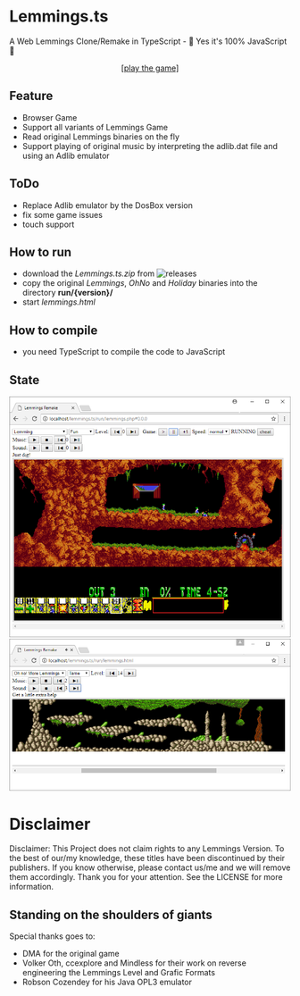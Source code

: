 # Lemmings.ts
A Web Lemmings Clone/Remake in TypeScript - 🎉 Yes it's 100% JavaScript 🎉

<p style="text-align:center" align="center">
<a href="http://lemmings.hmilch.net/">[play the game]</a>
</p>

## Feature
* Browser Game
* Support all variants of Lemmings Game
* Read original Lemmings binaries on the fly
* Support playing of original music by interpreting the adlib.dat file and using an Adlib emulator 

## ToDo
* Replace Adlib emulator by the DosBox version
* fix some game issues
* touch support

## How to run
* download the *Lemmings.ts.zip* from ![releases](https://github.com/tomsoftware/Lemmings.ts/releases)
* copy the original *Lemmings*, *OhNo* and *Holiday* binaries into the directory **run/{version}/**
* start *lemmings.html*

## How to compile
* you need TypeScript to compile the code to JavaScript


## State
![demo1](docu/examples/demo_01.png "Demo 01")
![demo2](docu/examples/demo_02.png "Demo 02")

# Disclaimer
Disclaimer: This Project does not claim rights to any Lemmings Version. To the best of our/my knowledge, these titles have been discontinued by their publishers. If you know otherwise, please contact us/me and we will remove them accordingly. Thank you for your attention. See the LICENSE for more information.

## Standing on the shoulders of giants
Special thanks goes to:
- DMA for the original game
- Volker Oth, ccexplore and Mindless for their work on reverse engineering the Lemmings Level and Grafic Formats
- Robson Cozendey for his Java OPL3 emulator
